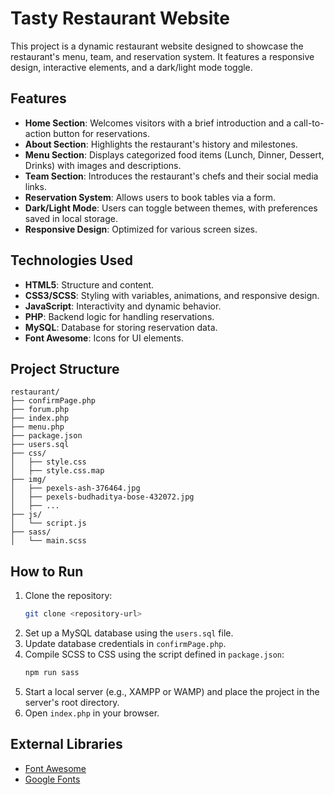 # Tasty Restaurant Website

This project is a dynamic restaurant website designed to showcase the restaurant's menu, team, and reservation system. It features a responsive design, interactive elements, and a dark/light mode toggle.

## Features

- **Home Section**: Welcomes visitors with a brief introduction and a call-to-action button for reservations.
- **About Section**: Highlights the restaurant's history and milestones.
- **Menu Section**: Displays categorized food items (Lunch, Dinner, Dessert, Drinks) with images and descriptions.
- **Team Section**: Introduces the restaurant's chefs and their social media links.
- **Reservation System**: Allows users to book tables via a form.
- **Dark/Light Mode**: Users can toggle between themes, with preferences saved in local storage.
- **Responsive Design**: Optimized for various screen sizes.

## Technologies Used

- **HTML5**: Structure and content.
- **CSS3/SCSS**: Styling with variables, animations, and responsive design.
- **JavaScript**: Interactivity and dynamic behavior.
- **PHP**: Backend logic for handling reservations.
- **MySQL**: Database for storing reservation data.
- **Font Awesome**: Icons for UI elements.

## Project Structure

```
restaurant/
├── confirmPage.php
├── forum.php
├── index.php
├── menu.php
├── package.json
├── users.sql
├── css/
│   ├── style.css
│   ├── style.css.map
├── img/
│   ├── pexels-ash-376464.jpg
│   ├── pexels-budhaditya-bose-432072.jpg
│   ├── ...
├── js/
│   └── script.js
├── sass/
│   └── main.scss
```

## How to Run

1. Clone the repository:
   ```bash
   git clone <repository-url>
   ```
2. Set up a MySQL database using the `users.sql` file.
3. Update database credentials in `confirmPage.php`.
4. Compile SCSS to CSS using the script defined in `package.json`:
   ```bash
   npm run sass
   ```
5. Start a local server (e.g., XAMPP or WAMP) and place the project in the server's root directory.
6. Open `index.php` in your browser.



## External Libraries

- [Font Awesome](https://fontawesome.com/)
- [Google Fonts](https://fonts.google.com/)

